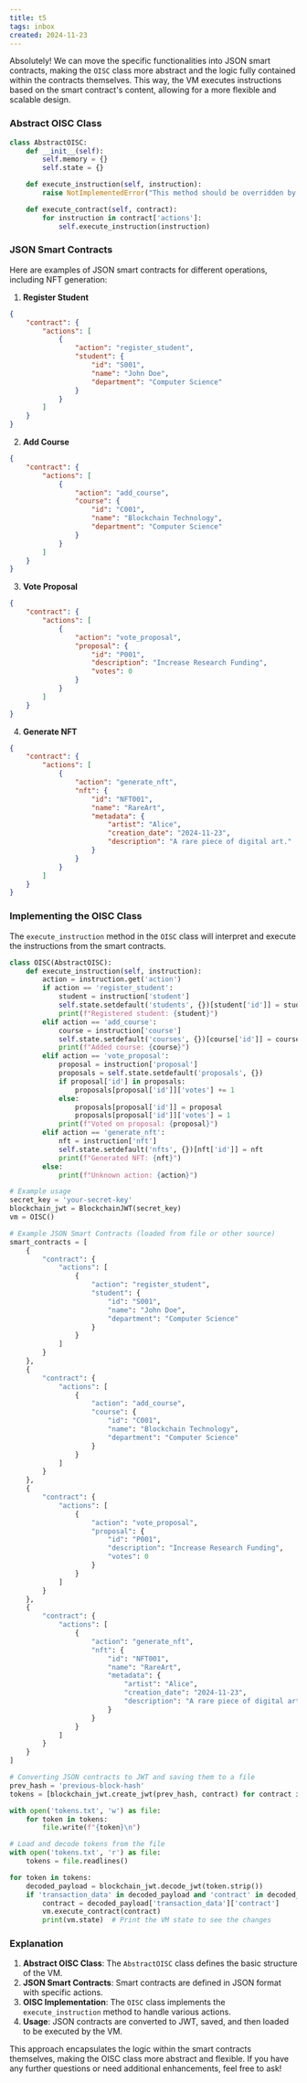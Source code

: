 ```yaml
---
title: t5
tags: inbox
created: 2024-11-23
---
```


Absolutely! We can move the specific functionalities into JSON smart contracts, making the `OISC` class more abstract and the logic fully contained within the contracts themselves. This way, the VM executes instructions based on the smart contract's content, allowing for a more flexible and scalable design.

### Abstract OISC Class

```python
class AbstractOISC:
    def __init__(self):
        self.memory = {}
        self.state = {}

    def execute_instruction(self, instruction):
        raise NotImplementedError("This method should be overridden by subclasses")

    def execute_contract(self, contract):
        for instruction in contract['actions']:
            self.execute_instruction(instruction)
```

### JSON Smart Contracts

Here are examples of JSON smart contracts for different operations, including NFT generation:

1. **Register Student**
```json
{
    "contract": {
        "actions": [
            {
                "action": "register_student",
                "student": {
                    "id": "S001",
                    "name": "John Doe",
                    "department": "Computer Science"
                }
            }
        ]
    }
}
```

2. **Add Course**
```json
{
    "contract": {
        "actions": [
            {
                "action": "add_course",
                "course": {
                    "id": "C001",
                    "name": "Blockchain Technology",
                    "department": "Computer Science"
                }
            }
        ]
    }
}
```

3. **Vote Proposal**
```json
{
    "contract": {
        "actions": [
            {
                "action": "vote_proposal",
                "proposal": {
                    "id": "P001",
                    "description": "Increase Research Funding",
                    "votes": 0
                }
            }
        ]
    }
}
```

4. **Generate NFT**
```json
{
    "contract": {
        "actions": [
            {
                "action": "generate_nft",
                "nft": {
                    "id": "NFT001",
                    "name": "RareArt",
                    "metadata": {
                        "artist": "Alice",
                        "creation_date": "2024-11-23",
                        "description": "A rare piece of digital art."
                    }
                }
            }
        ]
    }
}
```

### Implementing the OISC Class

The `execute_instruction` method in the `OISC` class will interpret and execute the instructions from the smart contracts.

```python
class OISC(AbstractOISC):
    def execute_instruction(self, instruction):
        action = instruction.get('action')
        if action == 'register_student':
            student = instruction['student']
            self.state.setdefault('students', {})[student['id']] = student
            print(f"Registered student: {student}")
        elif action == 'add_course':
            course = instruction['course']
            self.state.setdefault('courses', {})[course['id']] = course
            print(f"Added course: {course}")
        elif action == 'vote_proposal':
            proposal = instruction['proposal']
            proposals = self.state.setdefault('proposals', {})
            if proposal['id'] in proposals:
                proposals[proposal['id']]['votes'] += 1
            else:
                proposals[proposal['id']] = proposal
                proposals[proposal['id']]['votes'] = 1
            print(f"Voted on proposal: {proposal}")
        elif action == 'generate_nft':
            nft = instruction['nft']
            self.state.setdefault('nfts', {})[nft['id']] = nft
            print(f"Generated NFT: {nft}")
        else:
            print(f"Unknown action: {action}")

# Example usage
secret_key = 'your-secret-key'
blockchain_jwt = BlockchainJWT(secret_key)
vm = OISC()

# Example JSON Smart Contracts (loaded from file or other source)
smart_contracts = [
    {
        "contract": {
            "actions": [
                {
                    "action": "register_student",
                    "student": {
                        "id": "S001",
                        "name": "John Doe",
                        "department": "Computer Science"
                    }
                }
            ]
        }
    },
    {
        "contract": {
            "actions": [
                {
                    "action": "add_course",
                    "course": {
                        "id": "C001",
                        "name": "Blockchain Technology",
                        "department": "Computer Science"
                    }
                }
            ]
        }
    },
    {
        "contract": {
            "actions": [
                {
                    "action": "vote_proposal",
                    "proposal": {
                        "id": "P001",
                        "description": "Increase Research Funding",
                        "votes": 0
                    }
                }
            ]
        }
    },
    {
        "contract": {
            "actions": [
                {
                    "action": "generate_nft",
                    "nft": {
                        "id": "NFT001",
                        "name": "RareArt",
                        "metadata": {
                            "artist": "Alice",
                            "creation_date": "2024-11-23",
                            "description": "A rare piece of digital art."
                        }
                    }
                }
            ]
        }
    }
]

# Converting JSON contracts to JWT and saving them to a file
prev_hash = 'previous-block-hash'
tokens = [blockchain_jwt.create_jwt(prev_hash, contract) for contract in smart_contracts]

with open('tokens.txt', 'w') as file:
    for token in tokens:
        file.write(f"{token}\n")

# Load and decode tokens from the file
with open('tokens.txt', 'r') as file:
    tokens = file.readlines()

for token in tokens:
    decoded_payload = blockchain_jwt.decode_jwt(token.strip())
    if 'transaction_data' in decoded_payload and 'contract' in decoded_payload['transaction_data']:
        contract = decoded_payload['transaction_data']['contract']
        vm.execute_contract(contract)
        print(vm.state)  # Print the VM state to see the changes
```

### Explanation
1. **Abstract OISC Class**: The `AbstractOISC` class defines the basic structure of the VM.
2. **JSON Smart Contracts**: Smart contracts are defined in JSON format with specific actions.
3. **OISC Implementation**: The `OISC` class implements the `execute_instruction` method to handle various actions.
4. **Usage**: JSON contracts are converted to JWT, saved, and then loaded to be executed by the VM.

This approach encapsulates the logic within the smart contracts themselves, making the OISC class more abstract and flexible. If you have any further questions or need additional enhancements, feel free to ask!